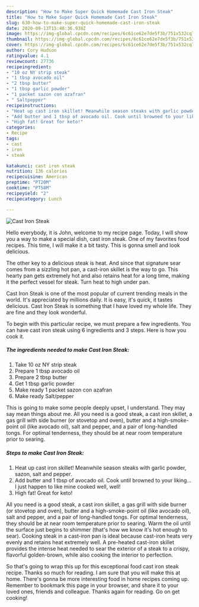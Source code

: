 ```yaml
---
description: "How to Make Super Quick Homemade Cast Iron Steak"
title: "How to Make Super Quick Homemade Cast Iron Steak"
slug: 630-how-to-make-super-quick-homemade-cast-iron-steak
date: 2020-09-13T15:48:36.938Z
image: https://img-global.cpcdn.com/recipes/6c61ce62e7de5f3b/751x532cq70/cast-iron-steak-recipe-main-photo.jpg
thumbnail: https://img-global.cpcdn.com/recipes/6c61ce62e7de5f3b/751x532cq70/cast-iron-steak-recipe-main-photo.jpg
cover: https://img-global.cpcdn.com/recipes/6c61ce62e7de5f3b/751x532cq70/cast-iron-steak-recipe-main-photo.jpg
author: Cory Hudson
ratingvalue: 4.1
reviewcount: 27736
recipeingredient:
- "10 oz NY strip steak"
- "1 tbsp avocado oil"
- "2 tbsp butter"
- "1 tbsp garlic powder"
- "1 packet sazon con azafran"
- " Saltpepper"
recipeinstructions:
- "Heat up cast iron skillet! Meanwhile season steaks with garlic powder, sazon, salt and pepper."
- "Add butter and 1 tbsp of avocado oil. Cook until browned to your liking... I just happen to like mine cooked well, well!"
- "High fat! Great for keto!"
categories:
- Recipe
tags:
- cast
- iron
- steak

katakunci: cast iron steak 
nutrition: 136 calories
recipecuisine: American
preptime: "PT20M"
cooktime: "PT58M"
recipeyield: "2"
recipecategory: Lunch

---
```



![Cast Iron Steak](https://img-global.cpcdn.com/recipes/6c61ce62e7de5f3b/751x532cq70/cast-iron-steak-recipe-main-photo.jpg)

Hello everybody, it is John, welcome to my recipe page. Today, I will show you a way to make a special dish, cast iron steak. One of my favorites food recipes. This time, I will make it a bit tasty. This is gonna smell and look delicious.

The other key to a delicious steak is heat. And since that signature sear comes from a sizzling hot pan, a cast-iron skillet is the way to go. This hearty pan gets extremely hot and also retains heat for a long time, making it the perfect vessel for steak. Turn heat to high under pan.

Cast Iron Steak is one of the most popular of current trending meals in the world. It's appreciated by millions daily. It is easy, it's quick, it tastes delicious. Cast Iron Steak is something that I have loved my whole life. They are fine and they look wonderful.


To begin with this particular recipe, we must prepare a few ingredients. You can have cast iron steak using 6 ingredients and 3 steps. Here is how you cook it.

<!--inarticleads1-->

##### The ingredients needed to make Cast Iron Steak:

1. Take 10 oz NY strip steak
1. Prepare 1 tbsp avocado oil
1. Prepare 2 tbsp butter
1. Get 1 tbsp garlic powder
1. Make ready 1 packet sazon con azafran
1. Make ready  Salt/pepper


This is going to make some people deeply upset, I understand. They may say mean things about me. All you need is a good steak, a cast iron skillet, a gas grill with side burner (or stovetop and oven), butter and a high-smoke-point oil (like avocado oil), salt and pepper, and a pair of long-handled tongs. For optimal tenderness, they should be at near room temperature prior to searing. 

<!--inarticleads2-->

##### Steps to make Cast Iron Steak:

1. Heat up cast iron skillet! Meanwhile season steaks with garlic powder, sazon, salt and pepper.
1. Add butter and 1 tbsp of avocado oil. Cook until browned to your liking... I just happen to like mine cooked well, well!
1. High fat! Great for keto!


All you need is a good steak, a cast iron skillet, a gas grill with side burner (or stovetop and oven), butter and a high-smoke-point oil (like avocado oil), salt and pepper, and a pair of long-handled tongs. For optimal tenderness, they should be at near room temperature prior to searing. Warm the oil until the surface just begins to shimmer (that&#39;s how we know it&#39;s hot enough to sear). Cooking steak in a cast-iron pan is ideal because cast-iron heats very evenly and retains heat extremely well. A pre-heated cast-iron skillet provides the intense heat needed to sear the exterior of a steak to a crispy, flavorful golden-brown, while also cooking the interior to perfection. 

So that's going to wrap this up for this exceptional food cast iron steak recipe. Thanks so much for reading. I am sure that you will make this at home. There's gonna be more interesting food in home recipes coming up. Remember to bookmark this page in your browser, and share it to your loved ones, friends and colleague. Thanks again for reading. Go on get cooking!
